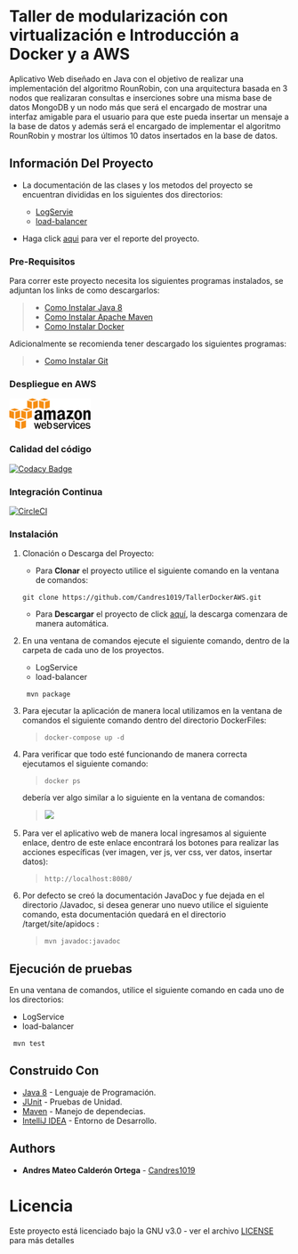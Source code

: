 # Taller de modularización con virtualización e Introducción a Docker y a AWS

Aplicativo Web diseñado en Java con el objetivo de realizar una implementación del algoritmo RounRobin, con una
arquitectura basada en 3 nodos que realizaran consultas e inserciones sobre una misma base de datos MongoDB y un nodo
más que será el encargado de mostrar una interfaz amigable para el usuario para que este pueda insertar un mensaje a la
base de datos y además será el encargado de implementar el algoritmo RounRobin y mostrar los últimos 10 datos insertados
en la base de datos.

## Información Del Proyecto

* La documentación de las clases y los metodos del proyecto se encuentran divididas en los siguientes dos directorios:
    - [LogServie](./LogService/Javadoc/apidocs)
    - [load-balancer](./load-balancer/Javadoc/apidocs)

* Haga click [aqui]() para ver el reporte del proyecto.

### Pre-Requisitos

Para correr este proyecto necesita los siguientes programas instalados, se adjuntan los links de como descargarlos:

> * [Como Instalar Java 8](https://www.oracle.com/co/java/technologies/javase/javase-jdk8-downloads.html)
> * [Como Instalar Apache Maven](http://maven.apache.org/download.html#Installation)
> * [Como Instalar Docker](https://docs.docker.com/engine/install/)

Adicionalmente se recomienda tener descargado los siguientes programas:

> * [Como Instalar Git](http://git-scm.com/book/en/v2/Getting-Started-Installing-Git)

### Despliegue en AWS

[![Deployed to AWS](./Img/aws.png)](http://ec2-3-85-44-175.compute-1.amazonaws.com:8080/)

### Calidad del código

[![Codacy Badge](https://app.codacy.com/project/badge/Grade/de62cdfebf7345b29fbe4e9b536863f6)](https://www.codacy.com/gh/Candres1019/TallerDockerAWS/dashboard?utm_source=github.com&amp;utm_medium=referral&amp;utm_content=Candres1019/TallerDockerAWS&amp;utm_campaign=Badge_Grade)

### Integración Continua

[![CircleCI](https://circleci.com/gh/Candres1019/TallerArquitecturas-IOC-Reflexion.svg?style=svg)](https://app.circleci.com/pipelines/github/Candres1019/TallerArquitecturas-IOC-Reflexion)

### Instalación

1. Clonación o Descarga del Proyecto:

    * Para **Clonar** el proyecto utilice el siguiente comando en la ventana de comandos:

   ```
   git clone https://github.com/Candres1019/TallerDockerAWS.git
   ```

    * Para **Descargar** el proyecto de click [aquí](https://github.com/Candres1019/TallerDockerAWS/archive/master.zip),
      la descarga comenzara de manera automática.

2. En una ventana de comandos ejecute el siguiente comando, dentro de la carpeta de cada uno de los proyectos.

    - LogService
    - load-balancer

   ```
    mvn package
    ```

3. Para ejecutar la aplicación de manera local utilizamos en la ventana de comandos el siguiente comando dentro del
   directorio DockerFiles:

   > ```
    > docker-compose up -d
    > ```

4. Para verificar que todo esté funcionando de manera correcta ejecutamos el siguiente comando:

   > ```
    > docker ps
    > ```

   debería ver algo similar a lo siguiente en la ventana de comandos:

   > ![](./Img/correctoFun.png)

5. Para ver el aplicativo web de manera local ingresamos al siguiente enlace, dentro de este enlace encontrará los
   botones para realizar las acciones específicas (ver imagen, ver js, ver css, ver datos, insertar datos):

   > ```
    > http://localhost:8080/
    > ```

6. Por defecto se creó la documentación JavaDoc y fue dejada en el directorio /Javadoc, si desea generar uno nuevo
   utilice el siguiente comando, esta documentación quedará en el directorio /target/site/apidocs :

   > ```
   > mvn javadoc:javadoc
   > ```

## Ejecución de pruebas

En una ventana de comandos, utilice el siguiente comando en cada uno de los directorios:

   - LogService
   - load-balancer

   ```
    mvn test
   ```

## Construido Con

* [Java 8](https://www.java.com/es/) - Lenguaje de Programación.
* [JUnit](https://junit.org/junit5/) - Pruebas de Unidad.
* [Maven](https://maven.apache.org/) - Manejo de dependecias.
* [IntelliJ IDEA](https://www.jetbrains.com/es-es/idea/) - Entorno de Desarrollo.

## Authors

* **Andres Mateo Calderón Ortega** - [Candres1019](https://github.com/Candres1019)

# Licencia

Este proyecto está licenciado bajo la GNU v3.0 - ver el archivo [LICENSE](./LICENSE) para más detalles